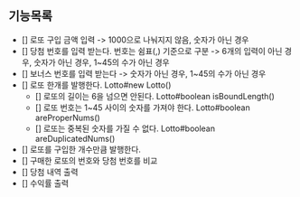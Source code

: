 ## 기능목록
- [] 로또 구입 금액 입력 -> 1000으로 나눠지지 않음, 숫자가 아닌 경우
- [] 당첨 번호를 입력 받는다. 번호는 쉼표(,) 기준으로 구분
  -> 6개의 입력이 아닌 경우, 숫자가 아닌 경우, 1~45의 수가 아닌 경우
- [] 보너스 번호를 입력 받는다 -> 숫자가 아닌 경우, 1~45의 수가 아닌 경우
- [] 로또 한개를 발행한다. Lotto#new Lotto()
    - [] 로또의 길이는 6을 넘으면 안된다. Lotto#boolean isBoundLength()
    - [] 로또 번호는 1~45 사이의 숫자를 가져야 한다. Lotto#boolean areProperNums()
    - [] 로또는 중복된 숫자를 가질 수 없다. Lotto#boolean areDuplicatedNums()
- [] 로또를 구입한 개수만큼 발행한다.
- [] 구매한 로또의 번호와 당첨 번호를 비교
- [] 당첨 내역 출력
- [] 수익률 출력